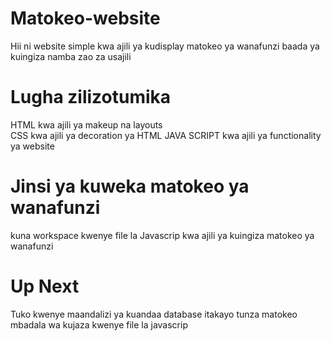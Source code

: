 # Matokeo-website
Hii ni website simple kwa ajili ya kudisplay matokeo ya wanafunzi baada ya kuingiza namba zao za usajili

# Lugha zilizotumika
HTML kwa ajili ya makeup na layouts <br>
CSS kwa ajili ya decoration ya HTML
JAVA SCRIPT kwa ajili ya functionality ya website

# Jinsi ya kuweka matokeo ya wanafunzi
kuna workspace kwenye file la Javascrip kwa ajili ya kuingiza matokeo ya wanafunzi

# Up Next
Tuko kwenye maandalizi ya kuandaa database itakayo tunza matokeo mbadala wa kujaza kwenye file la javascrip

